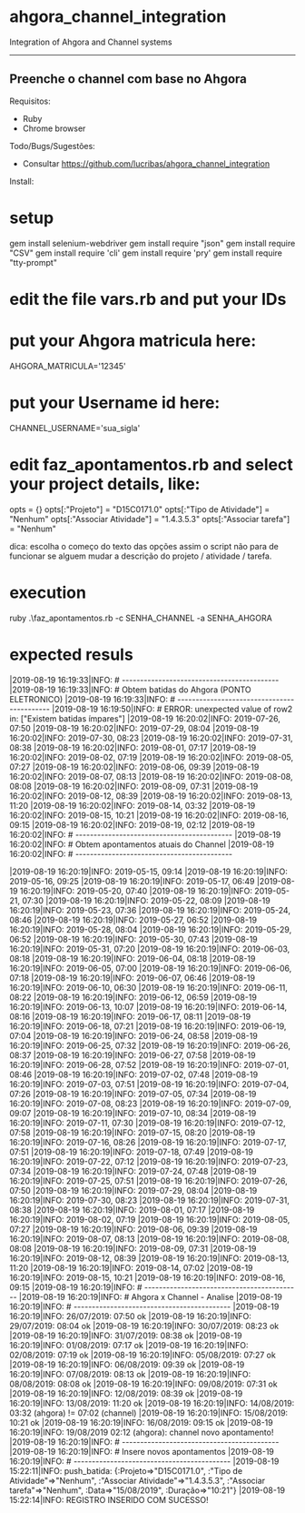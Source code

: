 # ahgora_channel_integration
Integration of Ahgora and Channel systems


----------------------------------------------------------------------------------------
Preenche o channel com base no Ahgora
----------------------------------------------------------------------------------------

Requisitos:
- Ruby
- Chrome browser


Todo/Bugs/Sugestões:
- Consultar https://github.com/lucribas/ahgora_channel_integration



Install:

# setup
gem install selenium-webdriver
gem install require "json"
gem install require "CSV"
gem install require 'cli'
gem install require 'pry'
gem install require "tty-prompt"
 
# edit the file vars.rb and put your IDs
# put your Ahgora matricula here:
AHGORA_MATRICULA='12345'
# put your Username id here:
CHANNEL_USERNAME='sua_sigla'

# edit faz_apontamentos.rb and select your project details, like:
opts = {}
opts[:"Projeto"] = "D15C0171.0"
opts[:"Tipo de Atividade"] = "Nenhum"
opts[:"Associar Atividade"] = "1.4.3.5.3"
opts[:"Associar tarefa"] = "Nenhum"

dica: escolha o começo do texto das opções assim o script não para de funcionar se alguem mudar a descrição do projeto / atividade / tarefa.
 
# execution
ruby .\faz_apontamentos.rb -c SENHA_CHANNEL -a SENHA_AHGORA


# expected resuls

|2019-08-19 16:19:33|INFO:  # -------------------------------------------
|2019-08-19 16:19:33|INFO:  # Obtem batidas do Ahgora (PONTO ELETRONICO)
|2019-08-19 16:19:33|INFO:  # -------------------------------------------
|2019-08-19 16:19:50|INFO:  # ERROR: unexpected value of row2 in: ["Existem batidas ímpares"]
|2019-08-19 16:20:02|INFO:  2019-07-26, 07:50
|2019-08-19 16:20:02|INFO:  2019-07-29, 08:04
|2019-08-19 16:20:02|INFO:  2019-07-30, 08:23
|2019-08-19 16:20:02|INFO:  2019-07-31, 08:38
|2019-08-19 16:20:02|INFO:  2019-08-01, 07:17
|2019-08-19 16:20:02|INFO:  2019-08-02, 07:19
|2019-08-19 16:20:02|INFO:  2019-08-05, 07:27
|2019-08-19 16:20:02|INFO:  2019-08-06, 09:39
|2019-08-19 16:20:02|INFO:  2019-08-07, 08:13
|2019-08-19 16:20:02|INFO:  2019-08-08, 08:08
|2019-08-19 16:20:02|INFO:  2019-08-09, 07:31
|2019-08-19 16:20:02|INFO:  2019-08-12, 08:39
|2019-08-19 16:20:02|INFO:  2019-08-13, 11:20
|2019-08-19 16:20:02|INFO:  2019-08-14, 03:32
|2019-08-19 16:20:02|INFO:  2019-08-15, 10:21
|2019-08-19 16:20:02|INFO:  2019-08-16, 09:15
|2019-08-19 16:20:02|INFO:  2019-08-19, 02:12
|2019-08-19 16:20:02|INFO:  # -------------------------------------------
|2019-08-19 16:20:02|INFO:  # Obtem apontamentos atuais do Channel
|2019-08-19 16:20:02|INFO:  # -------------------------------------------

|2019-08-19 16:20:19|INFO:  2019-05-15, 09:14
|2019-08-19 16:20:19|INFO:  2019-05-16, 09:25
|2019-08-19 16:20:19|INFO:  2019-05-17, 06:49
|2019-08-19 16:20:19|INFO:  2019-05-20, 07:40
|2019-08-19 16:20:19|INFO:  2019-05-21, 07:30
|2019-08-19 16:20:19|INFO:  2019-05-22, 08:09
|2019-08-19 16:20:19|INFO:  2019-05-23, 07:36
|2019-08-19 16:20:19|INFO:  2019-05-24, 08:46
|2019-08-19 16:20:19|INFO:  2019-05-27, 06:52
|2019-08-19 16:20:19|INFO:  2019-05-28, 08:04
|2019-08-19 16:20:19|INFO:  2019-05-29, 06:52
|2019-08-19 16:20:19|INFO:  2019-05-30, 07:43
|2019-08-19 16:20:19|INFO:  2019-05-31, 07:20
|2019-08-19 16:20:19|INFO:  2019-06-03, 08:18
|2019-08-19 16:20:19|INFO:  2019-06-04, 08:18
|2019-08-19 16:20:19|INFO:  2019-06-05, 07:00
|2019-08-19 16:20:19|INFO:  2019-06-06, 07:18
|2019-08-19 16:20:19|INFO:  2019-06-07, 06:46
|2019-08-19 16:20:19|INFO:  2019-06-10, 06:30
|2019-08-19 16:20:19|INFO:  2019-06-11, 08:22
|2019-08-19 16:20:19|INFO:  2019-06-12, 06:59
|2019-08-19 16:20:19|INFO:  2019-06-13, 10:07
|2019-08-19 16:20:19|INFO:  2019-06-14, 08:16
|2019-08-19 16:20:19|INFO:  2019-06-17, 08:11
|2019-08-19 16:20:19|INFO:  2019-06-18, 07:21
|2019-08-19 16:20:19|INFO:  2019-06-19, 07:04
|2019-08-19 16:20:19|INFO:  2019-06-24, 08:58
|2019-08-19 16:20:19|INFO:  2019-06-25, 07:32
|2019-08-19 16:20:19|INFO:  2019-06-26, 08:37
|2019-08-19 16:20:19|INFO:  2019-06-27, 07:58
|2019-08-19 16:20:19|INFO:  2019-06-28, 07:52
|2019-08-19 16:20:19|INFO:  2019-07-01, 08:46
|2019-08-19 16:20:19|INFO:  2019-07-02, 07:48
|2019-08-19 16:20:19|INFO:  2019-07-03, 07:51
|2019-08-19 16:20:19|INFO:  2019-07-04, 07:26
|2019-08-19 16:20:19|INFO:  2019-07-05, 07:34
|2019-08-19 16:20:19|INFO:  2019-07-08, 08:23
|2019-08-19 16:20:19|INFO:  2019-07-09, 09:07
|2019-08-19 16:20:19|INFO:  2019-07-10, 08:34
|2019-08-19 16:20:19|INFO:  2019-07-11, 07:30
|2019-08-19 16:20:19|INFO:  2019-07-12, 07:58
|2019-08-19 16:20:19|INFO:  2019-07-15, 08:20
|2019-08-19 16:20:19|INFO:  2019-07-16, 08:26
|2019-08-19 16:20:19|INFO:  2019-07-17, 07:51
|2019-08-19 16:20:19|INFO:  2019-07-18, 07:49
|2019-08-19 16:20:19|INFO:  2019-07-22, 07:12
|2019-08-19 16:20:19|INFO:  2019-07-23, 07:34
|2019-08-19 16:20:19|INFO:  2019-07-24, 07:48
|2019-08-19 16:20:19|INFO:  2019-07-25, 07:51
|2019-08-19 16:20:19|INFO:  2019-07-26, 07:50
|2019-08-19 16:20:19|INFO:  2019-07-29, 08:04
|2019-08-19 16:20:19|INFO:  2019-07-30, 08:23
|2019-08-19 16:20:19|INFO:  2019-07-31, 08:38
|2019-08-19 16:20:19|INFO:  2019-08-01, 07:17
|2019-08-19 16:20:19|INFO:  2019-08-02, 07:19
|2019-08-19 16:20:19|INFO:  2019-08-05, 07:27
|2019-08-19 16:20:19|INFO:  2019-08-06, 09:39
|2019-08-19 16:20:19|INFO:  2019-08-07, 08:13
|2019-08-19 16:20:19|INFO:  2019-08-08, 08:08
|2019-08-19 16:20:19|INFO:  2019-08-09, 07:31
|2019-08-19 16:20:19|INFO:  2019-08-12, 08:39
|2019-08-19 16:20:19|INFO:  2019-08-13, 11:20
|2019-08-19 16:20:19|INFO:  2019-08-14, 07:02
|2019-08-19 16:20:19|INFO:  2019-08-15, 10:21
|2019-08-19 16:20:19|INFO:  2019-08-16, 09:15
|2019-08-19 16:20:19|INFO:  # -------------------------------------------
|2019-08-19 16:20:19|INFO:  # Ahgora x Channel - Analise
|2019-08-19 16:20:19|INFO:  # -------------------------------------------
|2019-08-19 16:20:19|INFO:  26/07/2019: 07:50 ok
|2019-08-19 16:20:19|INFO:  29/07/2019: 08:04 ok
|2019-08-19 16:20:19|INFO:  30/07/2019: 08:23 ok
|2019-08-19 16:20:19|INFO:  31/07/2019: 08:38 ok
|2019-08-19 16:20:19|INFO:  01/08/2019: 07:17 ok
|2019-08-19 16:20:19|INFO:  02/08/2019: 07:19 ok
|2019-08-19 16:20:19|INFO:  05/08/2019: 07:27 ok
|2019-08-19 16:20:19|INFO:  06/08/2019: 09:39 ok
|2019-08-19 16:20:19|INFO:  07/08/2019: 08:13 ok
|2019-08-19 16:20:19|INFO:  08/08/2019: 08:08 ok
|2019-08-19 16:20:19|INFO:  09/08/2019: 07:31 ok
|2019-08-19 16:20:19|INFO:  12/08/2019: 08:39 ok
|2019-08-19 16:20:19|INFO:  13/08/2019: 11:20 ok
|2019-08-19 16:20:19|INFO:  14/08/2019: 03:32 (ahgora) != 07:02 (channel)
|2019-08-19 16:20:19|INFO:  15/08/2019: 10:21 ok
|2019-08-19 16:20:19|INFO:  16/08/2019: 09:15 ok
|2019-08-19 16:20:19|INFO:  19/08/2019 02:12 (ahgora): channel novo apontamento!
|2019-08-19 16:20:19|INFO:  # -------------------------------------------
|2019-08-19 16:20:19|INFO:  # Insere novos apontamentos
|2019-08-19 16:20:19|INFO:  # -------------------------------------------
|2019-08-19 15:22:11|INFO:  push_batida: {:Projeto=>"D15C0171.0", :"Tipo de Atividade"=>"Nenhum", :"Associar Atividade"=>"1.4.3.5.3", :"Associar tarefa"=>"Nenhum", :Data=>"15/08/2019", :Duração=>"10:21"}
|2019-08-19 15:22:14|INFO:  REGISTRO INSERIDO COM SUCESSO!
